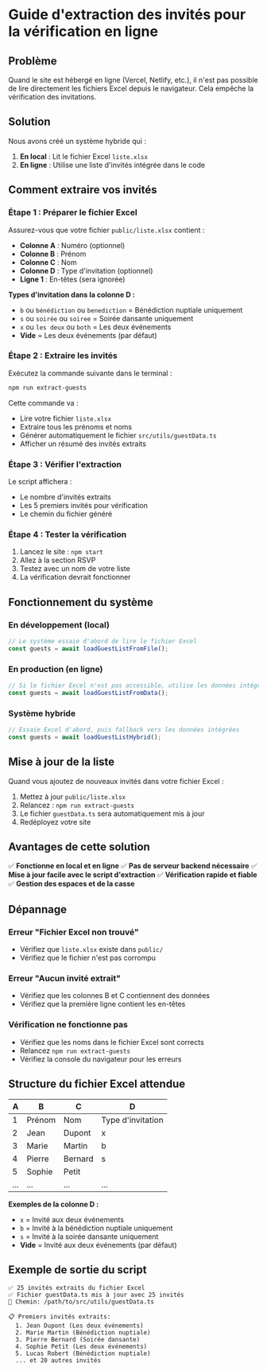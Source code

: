 # Guide d'extraction des invités pour la vérification en ligne

## Problème
Quand le site est hébergé en ligne (Vercel, Netlify, etc.), il n'est pas possible de lire directement les fichiers Excel depuis le navigateur. Cela empêche la vérification des invitations.

## Solution
Nous avons créé un système hybride qui :
1. **En local** : Lit le fichier Excel `liste.xlsx`
2. **En ligne** : Utilise une liste d'invités intégrée dans le code

## Comment extraire vos invités

### Étape 1 : Préparer le fichier Excel
Assurez-vous que votre fichier `public/liste.xlsx` contient :
- **Colonne A** : Numéro (optionnel)
- **Colonne B** : Prénom
- **Colonne C** : Nom
- **Colonne D** : Type d'invitation (optionnel)
- **Ligne 1** : En-têtes (sera ignorée)

**Types d'invitation dans la colonne D :**
- `b` ou `bénédiction` ou `benediction` = Bénédiction nuptiale uniquement
- `s` ou `soirée` ou `soiree` = Soirée dansante uniquement
- `x` ou `les deux` ou `both` = Les deux événements
- **Vide** = Les deux événements (par défaut)

### Étape 2 : Extraire les invités
Exécutez la commande suivante dans le terminal :

```bash
npm run extract-guests
```

Cette commande va :
- Lire votre fichier `liste.xlsx`
- Extraire tous les prénoms et noms
- Générer automatiquement le fichier `src/utils/guestData.ts`
- Afficher un résumé des invités extraits

### Étape 3 : Vérifier l'extraction
Le script affichera :
- Le nombre d'invités extraits
- Les 5 premiers invités pour vérification
- Le chemin du fichier généré

### Étape 4 : Tester la vérification
1. Lancez le site : `npm start`
2. Allez à la section RSVP
3. Testez avec un nom de votre liste
4. La vérification devrait fonctionner

## Fonctionnement du système

### En développement (local)
```typescript
// Le système essaie d'abord de lire le fichier Excel
const guests = await loadGuestListFromFile();
```

### En production (en ligne)
```typescript
// Si le fichier Excel n'est pas accessible, utilise les données intégrées
const guests = await loadGuestListFromData();
```

### Système hybride
```typescript
// Essaie Excel d'abord, puis fallback vers les données intégrées
const guests = await loadGuestListHybrid();
```

## Mise à jour de la liste

Quand vous ajoutez de nouveaux invités dans votre fichier Excel :

1. Mettez à jour `public/liste.xlsx`
2. Relancez : `npm run extract-guests`
3. Le fichier `guestData.ts` sera automatiquement mis à jour
4. Redéployez votre site

## Avantages de cette solution

✅ **Fonctionne en local et en ligne**
✅ **Pas de serveur backend nécessaire**
✅ **Mise à jour facile avec le script d'extraction**
✅ **Vérification rapide et fiable**
✅ **Gestion des espaces et de la casse**

## Dépannage

### Erreur "Fichier Excel non trouvé"
- Vérifiez que `liste.xlsx` existe dans `public/`
- Vérifiez que le fichier n'est pas corrompu

### Erreur "Aucun invité extrait"
- Vérifiez que les colonnes B et C contiennent des données
- Vérifiez que la première ligne contient les en-têtes

### Vérification ne fonctionne pas
- Vérifiez que les noms dans le fichier Excel sont corrects
- Relancez `npm run extract-guests`
- Vérifiez la console du navigateur pour les erreurs

## Structure du fichier Excel attendue

| A | B | C | D |
|---|---|---|---|
| 1 | Prénom | Nom | Type d'invitation |
| 2 | Jean | Dupont | x |
| 3 | Marie | Martin | b |
| 4 | Pierre | Bernard | s |
| 5 | Sophie | Petit | |
| ... | ... | ... | ... |

**Exemples de la colonne D :**
- `x` = Invité aux deux événements
- `b` = Invité à la bénédiction nuptiale uniquement
- `s` = Invité à la soirée dansante uniquement
- **Vide** = Invité aux deux événements (par défaut)

## Exemple de sortie du script

```
✅ 25 invités extraits du fichier Excel
✅ Fichier guestData.ts mis à jour avec 25 invités
📁 Chemin: /path/to/src/utils/guestData.ts

📋 Premiers invités extraits:
  1. Jean Dupont (Les deux événements)
  2. Marie Martin (Bénédiction nuptiale)
  3. Pierre Bernard (Soirée dansante)
  4. Sophie Petit (Les deux événements)
  5. Lucas Robert (Bénédiction nuptiale)
  ... et 20 autres invités
